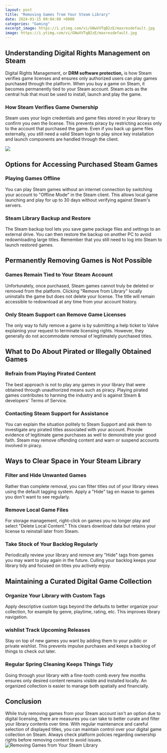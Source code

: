 ```yaml
---
layout: post
title: "Removing Games from Your Steam Library"
date: 2024-01-15 09:04:08 +0000
categories: "Gaming"
excerpt_image: https://i.ytimg.com/vi/GNwVVTqB2zE/maxresdefault.jpg
image: https://i.ytimg.com/vi/GNwVVTqB2zE/maxresdefault.jpg
---
```


## Understanding Digital Rights Management on Steam
Digital Rights Management, or **DRM software protection,** is how Steam verifies game licenses and ensures only authorized users can play games purchased through the platform. When you buy a game on Steam, it becomes permanently tied to your Steam account. Steam acts as the central hub that must be used to install, launch and play the game. 
### How Steam Verifies Game Ownership
Steam uses your login credentials and game files stored in your library to confirm you own the license. This prevents piracy by restricting access only to the account that purchased the game. Even if you back up game files externally, you still need a valid Steam login to play since key installation and launch components are handled through the client.

![](http://cdn.osxdaily.com/wp-content/uploads/2018/07/howto-uninstall-steam-game-2.jpg)
## Options for Accessing Purchased Steam Games
### Playing Games Offline 
You can play Steam games without an internet connection by switching your account to "Offline Mode" in the Steam client. This allows local game launching and play for up to 30 days without verifying against Steam's servers.
### Steam Library Backup and Restore
The Steam backup tool lets you save game package files and settings to an external drive. You can then restore the backup on another PC to avoid redownloading large titles. Remember that you still need to log into Steam to launch restored games.
## Permanently Removing Games is Not Possible
### Games Remain Tied to Your Steam Account
Unfortunately, once purchased, Steam games cannot truly be deleted or removed from the platform. Clicking "Remove from Library" locally uninstalls the game but does not delete your license. The title will remain accessible to redownload at any time from your account history. 
### Only Steam Support can Remove Game Licenses 
The only way to fully remove a game is by submitting a help ticket to Valve explaining your request to terminate licensing rights. However, they generally do not accommodate removal of legitimately purchased titles.
## What to Do About Pirated or Illegally Obtained Games
### Refrain from Playing Pirated Content
The best approach is not to play any games in your library that were obtained through unauthorized means such as piracy. Playing pirated games contributes to harming the industry and is against Steam & developers' Terms of Service.
### Contacting Steam Support for Assistance
You can explain the situation politely to Steam Support and ask them to investigate any pirated titles associated with your account. Provide evidence of legitimate game purchases as well to demonstrate your good faith. Steam may remove offending content and warn or suspend accounts involved in piracy.
## Ways to Clear Space in Your Steam Library
### Filter and Hide Unwanted Games  
Rather than complete removal, you can filter titles out of your library views using the default tagging system. Apply a "Hide" tag en masse to games you don't want to see regularly.
### Remove Local Game Files
For storage management, right-click on games you no longer play and select "Delete Local Content." This clears download data but retains your license to reinstall later from Steam.
### Take Stock of Your Backlog Regularly
Periodically review your library and remove any "Hide" tags from games you may want to play again in the future. Culling your backlog keeps your library tidy and focused on titles you actively enjoy.
## Maintaining a Curated Digital Game Collection
### Organize Your Library with Custom Tags 
Apply descriptive custom tags beyond the defaults to better organize your collection, for example by genre, playtime, rating, etc. This improves library navigation. 
### wishlist Track Upcoming Releases 
Stay on top of new games you want by adding them to your public or private wishlist. This prevents impulse purchases and keeps a backlog of things to check out later.
### Regular Spring Cleaning Keeps Things Tidy
Going through your library with a fine-tooth comb every few months ensures only desired content remains visible and installed locally. An organized collection is easier to manage both spatially and financially.
## Conclusion
While truly removing games from your Steam account isn't an option due to digital licensing, there are measures you can take to better curate and filter your library contents over time. With regular maintenance and careful selection of displayed titles, you can maintain control over your digital game collection on Steam. Always check platform policies regarding ownership rights before removing content to avoid issues.
![Removing Games from Your Steam Library](https://i.ytimg.com/vi/GNwVVTqB2zE/maxresdefault.jpg)